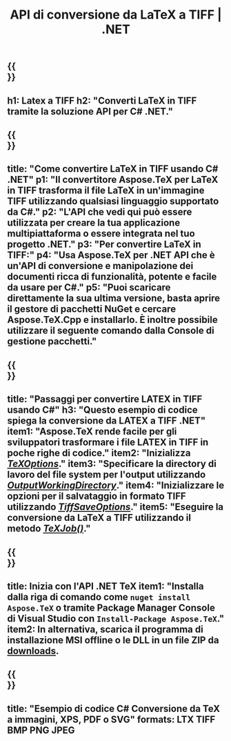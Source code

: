 ﻿---
translation: true
template: /_templates/_conversion-child-net.md
title: API di conversione da LaTeX a TIFF | .NET
description: Funzionalità di conversione da LaTeX a TIFF. Integra questa libreria .NET in sede nel tuo progetto o usa applicazioni multipiattaforma per convertire LaTeX in TIFF.
keywords: latex a tiff api net, latex2tiff integra c#
url: /net/conversion/latex-to-tiff/
family: tex
platformtag: net
feature: conversion
informat: LATEX
outformat: TIFF
otherformats: BMP PNG JPEG PDF SVG XPS
---
{{<section banner>}}
---
h1: Latex a TIFF
h2: "Converti LaTeX in TIFF tramite la soluzione API per C# .NET."
---

{{<section overview>}}
---
title: "Come convertire LaTeX in TIFF usando C# .NET"
p1: "Il convertitore Aspose.TeX per LaTeX in TIFF trasforma il file LaTeX in un'immagine TIFF utilizzando qualsiasi linguaggio supportato da C#."
p2: "L'API che vedi qui può essere utilizzata per creare la tua applicazione multipiattaforma o essere integrata nel tuo progetto .NET."
p3: "Per convertire LaTeX in TIFF:"
p4: "Usa Aspose.TeX per .NET API che è un'API di conversione e manipolazione dei documenti ricca di funzionalità, potente e facile da usare per C#."
p5: "Puoi scaricare direttamente la sua ultima versione, basta aprire il gestore di pacchetti NuGet e cercare Aspose.TeX.Cpp e installarlo. È inoltre possibile utilizzare il seguente comando dalla Console di gestione pacchetti."
---

{{<section feature1>}}
---
title: "Passaggi per convertire LATEX in TIFF usando C#"
h3: "Questo esempio di codice spiega la conversione da LATEX a TIFF .NET"
item1: "Aspose.TeX rende facile per gli sviluppatori trasformare i file LATEX in TIFF in poche righe di codice."
item2: "Inizializza [*TeXOptions*](https://reference.aspose.com/tex/net/aspose.tex/texoptions/)."
item3: "Specificare la directory di lavoro del file system per l'output utilizzando [*OutputWorkingDirectory*](https://reference.aspose.com/tex/net/aspose.tex/texoptions/outputworkingdirectory/)."
item4: "Inizializzare le opzioni per il salvataggio in formato TIFF utilizzando [*TiffSaveOptions*](https://reference.aspose.com/tex/net/aspose.tex.presentation.image/tiffsaveoptions/)."
item5: "Eseguire la conversione da LaTeX a TIFF utilizzando il metodo [*TeXJob()*](https://reference.aspose.com/tex/net/aspose.tex/texjob/)."
---

{{<section feature2>}}
---
title: Inizia con l'API .NET TeX
item1: "Installa dalla riga di comando come ```nuget install Aspose.TeX``` o tramite Package Manager Console di Visual Studio con ```Install-Package Aspose.TeX```."
item2: In alternativa, scarica il programma di installazione MSI offline o le DLL in un file ZIP da [downloads](https://releases.aspose.com/tex/net).
---

{{<section widget>}}
---
title: "Esempio di codice C# Conversione da TeX a immagini, XPS, PDF o SVG"
formats: LTX TIFF BMP PNG JPEG
---